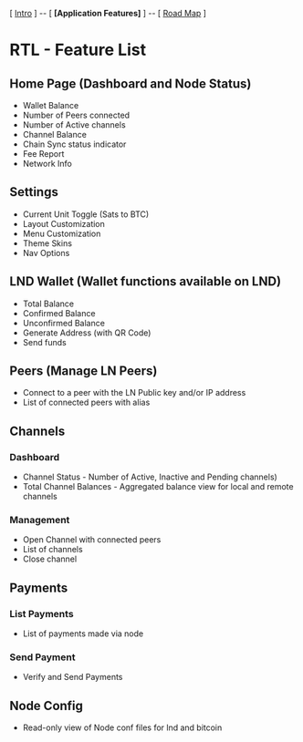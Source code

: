 [ [Intro](README.md) ] -- [ **[Application Features]** ] -- [ [Road Map](Roadmap.md) ]

# RTL - Feature List

## Home Page (Dashboard and Node Status)
- Wallet Balance
- Number of Peers connected
- Number of Active channels
- Channel Balance
- Chain Sync status indicator
- Fee Report
- Network Info

## Settings
- Current Unit Toggle (Sats to BTC)
- Layout Customization
- Menu Customization
- Theme Skins
- Nav Options

## LND Wallet (Wallet functions available on LND)
- Total Balance
- Confirmed Balance
- Unconfirmed Balance
- Generate Address (with QR Code)
- Send funds

## Peers (Manage LN Peers)
- Connect to a peer with the LN Public key and/or IP address
- List of connected peers with alias

## Channels
### Dashboard
- Channel Status - Number of Active, Inactive and Pending channels)
- Total Channel Balances - Aggregated balance view for local and remote channels
### Management
- Open Channel with connected peers
- List of channels
- Close channel

## Payments
### List Payments
- List of payments made via node
### Send Payment
- Verify and Send Payments

## Node Config
- Read-only view of Node conf files for lnd and bitcoin
